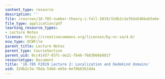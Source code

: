 ```yaml
---
content_type: resource
description: ''
file: /courses/18-785-number-theory-i-fall-2019/32db2c3a76da54bbeb5e6ef8b63b1dda_MIT18_785F19_lec2.pdf
file_type: application/pdf
learning_resource_types:
- Lecture Notes
license: https://creativecommons.org/licenses/by-nc-sa/4.0/
ocw_type: OCWFile
parent_title: Lecture Notes
parent_type: CourseSection
parent_uid: 0cc41457-83fc-de21-f646-f683066b881f
resourcetype: Document
title: '18.785 F2019 Lecture 2: Localization and Dedekind domains'
uid: 32db2c3a-76da-54bb-eb5e-6ef8b63b1dda
---
```

